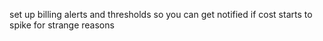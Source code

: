 
set up billing alerts and thresholds so you can get notified if cost starts to spike for strange reasons